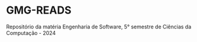 # GMG-READS
Repositório da matéria Engenharia de Software, 5° semestre de Ciências da Computação - 2024
